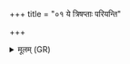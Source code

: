 +++
title = "०१ ये त्रिषप्ताः परियन्ति"

+++
<details><summary>मूलम् (GR)</summary>

ये त्रिषप्ताः परियन्ति +++(Bhatt. paryanti)+++  
विश्वा रूपाणि बिभ्रतः ।  
वाचस्पतिर् बला तेषां  
तन्वम् अद्य दधातु मे ॥
</details>